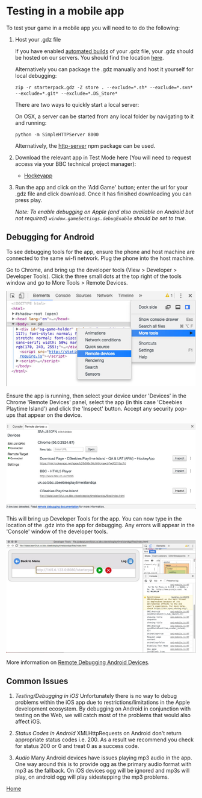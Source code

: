 # Testing in a mobile app

To test your game in a mobile app you will need to to do the following:

1. Host your .gdz file

   If you have enabled [automated builds](build-pipeline.md#building-for-apps)
   of your .gdz file, your .gdz should be hosted on our servers. You should find
   the location [here](../README.md#important-links).

   Alternatively you can package the .gdz manually and host it yourself for local debugging:

   ````
   zip -r starterpack.gdz -Z store . --exclude=*.sh* --exclude=*.svn* --exclude=*.git* --exclude=*.DS_Store*
   ````

   There are two ways to quickly start a local server:

   On OSX, a server can be started from any local folder by navigating to it and running:

   ````
   python -m SimpleHTTPServer 8000
   ````

   Alternatively, the [http-server](https://www.npmjs.com/package/http-server) npm package can be used.


2. Download the relevant app in Test Mode here (You will need to request access via
   your BBC technical project manager):

   * [Hockeyapp](https://rink.hockeyapp.net/manage/dashboard)

3. Run the app and click on the 'Add Game' button; enter the url for your .gdz file
and click download. Once it has finished downloading you can press play.

   _Note: To enable debugging on Apple (and also available on Android but not
   required) `window.gameSettings.debugEnable` should be set to true._

## Debugging for Android

To see debugging tools for the app, ensure the phone and host machine are connected
to the same wi-fi network. Plug the phone into the host machine.

Go to Chrome, and bring up the developer tools (View > Developer > Developer Tools).
Click the three small dots at the top right of the tools window and go to More Tools >
Remote Devices.


![Remote Devices](images/remote-devices.jpg)


Ensure the app is running, then select your device under 'Devices' in the Chrome
'Remote Devices' panel, select the app (in this case 'Cbeebies Playtime Island')
and click the 'Inspect' button. Accept any security pop-ups that appear on the device.


![Devices](images/devices.jpg)


This will bring up Developer Tools for the app. You can now type in the location of the
.gdz into the app for debugging. Any errors will appear in the 'Console' window of
the developer tools.


![App Developer Tools](images/app-developer-tools.jpg)


More information on [Remote Debugging Android Devices](https://developers.google.com/web/tools/chrome-devtools/remote-debugging/).


## Common Issues

1. *Testing/Debugging in iOS*
Unfortunately there is no way to debug problems within the iOS app due to
restrictions/limitations in the Apple development ecosystem. By debugging on
Android in conjunction with testing on the Web, we will catch most of the problems
that would also affect iOS.

2. *Status Codes in Android*
XMLHttpRequests on Android don't return appropriate status codes i.e. 200. As a
result we recommend you check for status 200 or 0 and treat 0 as a success code.

3. *Audio*
Many Android devices have issues playing mp3 audio in the app. One way around
this is to provide ogg as the primary audio format with mp3 as the fallback.
On iOS devices ogg will be ignored and mp3s will play, on android ogg will
play sidestepping the mp3 problems.


[Home](../README.md)
